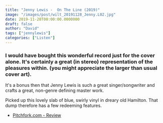 ```yaml
---
title: "Jenny Lewis -  On The Line (2019)"
image: "/images/post/wilt_20191128_Jenny.L02.jpg"
date: 2019-11-28T00:00:00.0000000
draft: false
author: "David"
tags: ["jennylewis"]
categories: ["Listen"]
---
```

### I would have bought this wonderful record just for the cover alone. It's certainly a great (in stereo) representation of the pleasures within. (you might appreciate the larger than usual cover art).

 It's a bonus then that Jenny Lewis is such a great singer/songwriter and crafts a great, non-genre defining master work.  

 Picked up this lovely slab of blue, swirly vinyl in dreary old Hamilton. That dump therefore has a few redeeming features. 

-  [Pitchfork.com - Review](https://pitchfork.com/reviews/albums/jenny-lewis-on-the-line/)